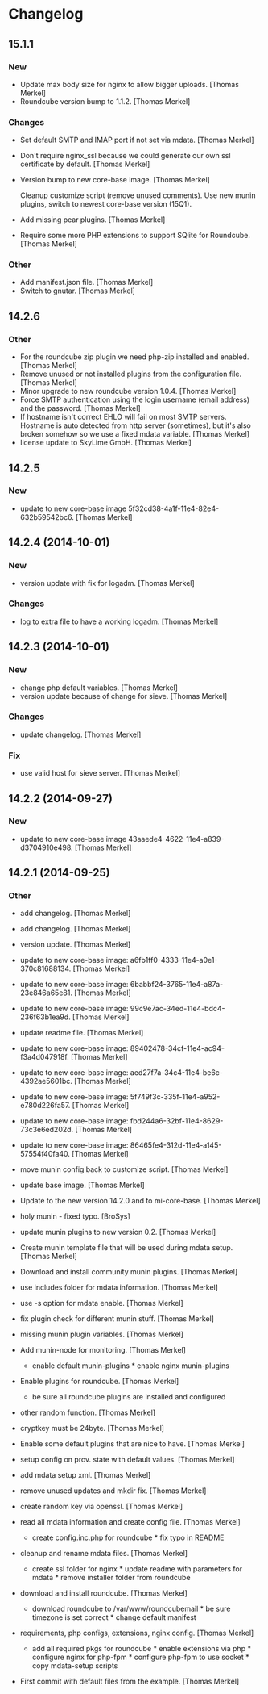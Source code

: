 # Changelog

## 15.1.1

### New

* Update max body size for nginx to allow bigger uploads. [Thomas Merkel]
* Roundcube version bump to 1.1.2. [Thomas Merkel]

### Changes

* Set default SMTP and IMAP port if not set via mdata. [Thomas Merkel]
* Don't require nginx_ssl because we could generate our own ssl certificate by default. [Thomas Merkel]
* Version bump to new core-base image. [Thomas Merkel]

  Cleanup customize script (remove unused comments). Use new munin plugins,
  switch to newest core-base version (15Q1).

* Add missing pear plugins. [Thomas Merkel]

* Require some more PHP extensions to support SQlite for Roundcube. [Thomas Merkel]

### Other

* Add manifest.json file. [Thomas Merkel]
* Switch to gnutar. [Thomas Merkel]

## 14.2.6

### Other

* For the roundcube zip plugin we need php-zip installed and enabled. [Thomas Merkel]
* Remove unused or not installed plugins from the configuration file. [Thomas Merkel]
* Minor upgrade to new roundcube version 1.0.4. [Thomas Merkel]
* Force SMTP authentication using the login username (email address) and the password. [Thomas Merkel]
* If hostname isn't correct EHLO will fail on most SMTP servers. Hostname is auto detected from http server (sometimes), but it's also broken somehow so we use a fixed mdata variable. [Thomas Merkel]
* license update to SkyLime GmbH. [Thomas Merkel]

## 14.2.5

### New

* update to new core-base image 5f32cd38-4a1f-11e4-82e4-632b59542bc6. [Thomas Merkel]

## 14.2.4 (2014-10-01)

### New

* version update with fix for logadm. [Thomas Merkel]

### Changes

* log to extra file to have a working logadm. [Thomas Merkel]

## 14.2.3 (2014-10-01)

### New

* change php default variables. [Thomas Merkel]
* version update because of change for sieve. [Thomas Merkel]

### Changes

* update changelog. [Thomas Merkel]

### Fix

* use valid host for sieve server. [Thomas Merkel]

## 14.2.2 (2014-09-27)

### New

* update to new core-base image 43aaede4-4622-11e4-a839-d3704910e498. [Thomas Merkel]

## 14.2.1 (2014-09-25)

### Other

* add changelog. [Thomas Merkel]
* add changelog. [Thomas Merkel]
* version update. [Thomas Merkel]
* update to new core-base image: a6fb1ff0-4333-11e4-a0e1-370c81688134. [Thomas Merkel]
* update to new core-base image: 6babbf24-3765-11e4-a87a-23e846a65e81. [Thomas Merkel]
* update to new core-base image: 99c9e7ac-34ed-11e4-bdc4-236f63b1ea9d. [Thomas Merkel]
* update readme file. [Thomas Merkel]
* update to new core-base image: 89402478-34cf-11e4-ac94-f3a4d047918f. [Thomas Merkel]
* update to new core-base image: aed27f7a-34c4-11e4-be6c-4392ae5601bc. [Thomas Merkel]
* update to new core-base image: 5f749f3c-335f-11e4-a952-e780d226fa57. [Thomas Merkel]
* update to new core-base image: fbd244a6-32bf-11e4-8629-73c3e6ed202d. [Thomas Merkel]
* update to new core-base image: 86465fe4-312d-11e4-a145-57554f40fa40. [Thomas Merkel]
* move munin config back to customize script. [Thomas Merkel]
* update base image. [Thomas Merkel]
* Update to the new version 14.2.0 and to mi-core-base. [Thomas Merkel]
* holy munin - fixed typo. [BroSys]
* update munin plugins to new version 0.2. [Thomas Merkel]
* Create munin template file that will be used during mdata setup. [Thomas Merkel]
* Download and install community munin plugins. [Thomas Merkel]
* use includes folder for mdata information. [Thomas Merkel]
* use -s option for mdata enable. [Thomas Merkel]
* fix plugin check for different munin stuff. [Thomas Merkel]
* missing munin plugin variables. [Thomas Merkel]
* Add munin-node for monitoring. [Thomas Merkel]

    * enable default munin-plugins * enable nginx munin-plugins

* Enable plugins for roundcube. [Thomas Merkel]

    * be sure all roundcube plugins are installed and configured

* other random function. [Thomas Merkel]
* cryptkey must be 24byte. [Thomas Merkel]
* Enable some default plugins that are nice to have. [Thomas Merkel]
* setup config on prov. state with default values. [Thomas Merkel]
* add mdata setup xml. [Thomas Merkel]
* remove unused updates and mkdir fix. [Thomas Merkel]
* create random key via openssl. [Thomas Merkel]
* read all mdata information and create config file. [Thomas Merkel]

    * create config.inc.php for roundcube * fix typo in README

* cleanup and rename mdata files. [Thomas Merkel]

    * create ssl folder for nginx * update readme with parameters for
    mdata * remove installer folder from roundcube

* download and install roundcube. [Thomas Merkel]

    * download roundcube to /var/www/roundcubemail * be sure timezone is
    set correct * change default manifest

* requirements, php configs, extensions, nginx config. [Thomas Merkel]

    * add all required pkgs for roundcube * enable extensions via php *
    configure nginx for php-fpm * configure php-fpm to use socket * copy
    mdata-setup scripts

* First commit with default files from the example. [Thomas Merkel]

